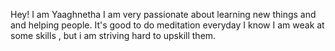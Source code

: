 Hey! I am Yaaghnetha
I am very passionate about learning new things and and helping people.
It's good to do meditation everyday
I know I am weak at some skills , but i am striving hard to upskill them.